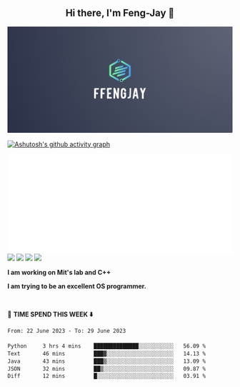 <h2 align="center"> Hi there, I'm Feng-Jay 👋 </h2>  

![](https://github.com/Feng-Jay/DataStruct/blob/master/Image/1.png)  

[![Ashutosh's github activity graph](https://activity-graph.herokuapp.com/graph?username=Feng-Jay&theme=github)](https://github.com/ashutosh00710/github-readme-activity-graph)



<img src='/metrics.plugin.achievements.compact.svg' align='right' />

![](https://visitor-badge.glitch.me/badge?page_id=Feng-Jay.readme)
![](https://img.shields.io/badge/Concentrate-Cpp-blue)
![](https://img.shields.io/badge/Rust-primer-orange)
![](https://img.shields.io/badge/Target-OS-9cf)  

<p align="left"><b>
I am working on Mit's lab and C++

I am trying to be an excellent OS programmer. 
</b></p>
<!-- ![Achievement]() -->

<!-- <img align="right" src="https://github-readme-stats.vercel.app/api?username=Feng-Jay&show_icons=true&icon_color=CE1D2D&text_color=718096&bg_color=ffffff&hide_title=true" /> -->
<!-- ![Calendar]() -->
<!-- <img src='/metrics.plugin.isocalendar.fullyear.svg' align='center' />   -->
<!-- 
<img src='metrics.plugin.stargazers.svg' align='right' width='200' height='200'> -->

&emsp;

<!-- ![Metrics](/github-metrics.svg) -->

📘 **TIME SPEND THIS WEEK ⬇️**
<!--START_SECTION:waka-->

```txt
From: 22 June 2023 - To: 29 June 2023

Python     3 hrs 4 mins    ██████████████░░░░░░░░░░░   56.09 %
Text       46 mins         ███▓░░░░░░░░░░░░░░░░░░░░░   14.13 %
Java       43 mins         ███▒░░░░░░░░░░░░░░░░░░░░░   13.09 %
JSON       32 mins         ██▒░░░░░░░░░░░░░░░░░░░░░░   09.87 %
Diff       12 mins         █░░░░░░░░░░░░░░░░░░░░░░░░   03.91 %
```

<!--END_SECTION:waka-->
